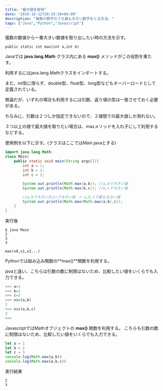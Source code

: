 ```yaml
---
title: "最大値を取得"
date: "2019-10-12T20:19:30+09:00"
description: "複数の数字のうち最も大きい数字をとる方法。"
tags: ["Java","Python","Javascript"]
---
```


複数の数値から一番大きい数値を取り出したい時の方法を示す。

<div class="note_content_by_programming_language" id="note_content_Java">

`public static int max(int a,int b)`

Javaでは **java.lang.Math** クラス内にある **max()** メソッドがこの役割を果たす。

利用するにはjava.lang.Mathクラスをインポートする。

また、int型に限らず、double型、float型、long型などもオーバーロードとして定義されている。

無論だが、いずれの場合も利用するには引数、返り値の型は一致させておく必要がある。

ちなみに、引数は２つしか指定できないので、２値間での最大値しか測れない。

３つ以上の値で最大値を取りたい場合は、maxメソッドを入れ子にして利用するなどする。

使用例を以下に示す。(クラスはここではMain.javaとする)

```java
import java.lang.Math;
class Main{
	public static void main(String args[]){
		int a = 1;
		int b = 2;
		int c = 3;
		
		System.out.println(Math.max(a,b)); //a,bで大きい値
		System.out.println(Math.max(b,c)); //b,cで大きい値

        //a,bで大きい方とcで大きい値 -> a,b,cで最も大きい値
		System.out.println(Math.max(Math.max(a,b),c));
	}
}
```

実行後

```
$ java Main
2
3
3
```

</div>
<div class="note_content_by_programming_language" id="note_content_Python">

`max(x0,x1,x2...)`

Pythonでは組み込み関数の**max()**関数を利用する。

javaと違い、こちらは引数の数に制限はないため、比較したい値をいくらでも入力できる。

```python
>>> a=1
>>> b=2
>>> c=3
>>> max(a,b)
2
>>> max(a,b,c)
3
>>> 
```

</div>
<div class="note_content_by_programming_language" id="note_content_Javascript">

JavascriptではMathオブジェクトの **max()** 関数を利用する。
こちらも引数の数に制限はないため、比較したい値をいくらでも入力できる。

```javascript
let a = 1
let b = 2
let c = 3
console.log(Math.max(a,b))
console.log(Math.max(a,b,c))
```

実行結果

```
2
3
```


</div>

